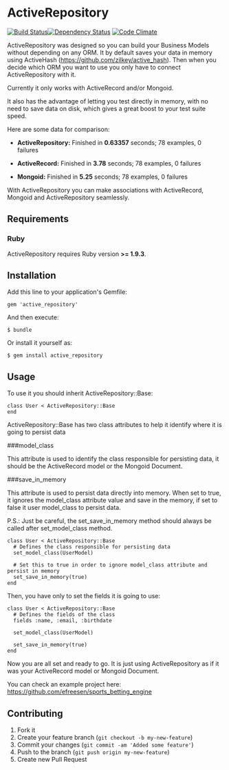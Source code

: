 # ActiveRepository

[![Build Status](https://secure.travis-ci.org/efreesen/active_repository.png)](http://travis-ci.org/efreesen/active_repository)[![Dependency Status](https://gemnasium.com/efreesen/active_repository.png)](https://gemnasium.com/efreesen/active_repository) [![Code Climate](https://codeclimate.com/github/efreesen/active_repository.png)](https://codeclimate.com/github/efreesen/active_repository)

ActiveRepository was designed so you can build your Business Models without depending on any ORM. It by default saves your data in memory using ActiveHash (https://github.com/zilkey/active_hash). Then when you decide which ORM you want to use you only have to connect ActiveRepository with it.

Currently it only works with ActiveRecord and/or Mongoid.

It also has the advantage of letting you test directly in memory, with no need to save data on disk, which gives a great boost to your test suite speed.

Here are some data for comparison:

* **ActiveRepository:**
  Finished in **0.63357** seconds;
  78 examples, 0 failures

* **ActiveRecord:**
  Finished in **3.78** seconds;
  78 examples, 0 failures

* **Mongoid:**
  Finished in **5.25** seconds;
  78 examples, 0 failures

With ActiveRepository you can make associations with ActiveRecord, Mongoid and ActiveRepository seamlessly.

## Requirements

### Ruby

ActiveRepository requires Ruby version **>= 1.9.3**.

## Installation

Add this line to your application's Gemfile:

    gem 'active_repository'

And then execute:

    $ bundle

Or install it yourself as:

    $ gem install active_repository

## Usage

To use it you should inherit ActiveRepository::Base:

    class User < ActiveRepository::Base
    end

ActiveRepository::Base has two class attributes to help it identify where it is going to persist data

###model_class

This attribute is used to identify the class responsible for persisting data, it should be the ActiveRecord model or the Mongoid Document.

###save_in_memory

This attribute is used to persist data directly into memory. When set to true, it ignores the model_class attribute value and save in the memory, if set to false it user model_class to persist data.

P.S.: Just be careful, the set_save_in_memory method should always be called after set_model_class method.

    class User < ActiveRepository::Base
      # Defines the class responsible for persisting data
      set_model_class(UserModel)

      # Set this to true in order to ignore model_class attribute and persist in memory
      set_save_in_memory(true)
    end

Then, you have only to set the fields it is going to use:

    class User < ActiveRepository::Base
      # Defines the fields of the class
      fields :name, :email, :birthdate

      set_model_class(UserModel)

      set_save_in_memory(true)
    end

Now you are all set and ready to go. It is just using ActiveRepository as if it was your ActiveRecord model or Mongoid Document.

You can check an example project here: https://github.com/efreesen/sports_betting_engine

## Contributing

1. Fork it
2. Create your feature branch (`git checkout -b my-new-feature`)
3. Commit your changes (`git commit -am 'Added some feature'`)
4. Push to the branch (`git push origin my-new-feature`)
5. Create new Pull Request
